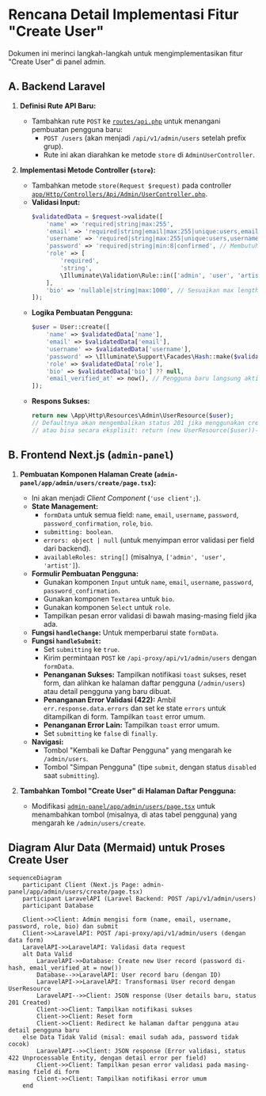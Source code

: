 # Rencana Detail Implementasi Fitur "Create User"

Dokumen ini merinci langkah-langkah untuk mengimplementasikan fitur "Create User" di panel admin.

## A. Backend Laravel

1.  **Definisi Rute API Baru:**
    *   Tambahkan rute `POST` ke [`routes/api.php`](routes/api.php:1) untuk menangani pembuatan pengguna baru:
        *   `POST /users` (akan menjadi `/api/v1/admin/users` setelah prefix grup).
        *   Rute ini akan diarahkan ke metode `store` di `AdminUserController`.

2.  **Implementasi Metode Controller (`store`):**
    *   Tambahkan metode `store(Request $request)` pada controller [`app/Http/Controllers/Api/Admin/UserController.php`](app/Http/Controllers/Api/Admin/UserController.php:1).
    *   **Validasi Input:**
        ```php
        $validatedData = $request->validate([
            'name' => 'required|string|max:255',
            'email' => 'required|string|email|max:255|unique:users,email',
            'username' => 'required|string|max:255|unique:users,username',
            'password' => 'required|string|min:8|confirmed', // Membutuhkan 'password_confirmation'
            'role' => [
                'required',
                'string',
                \Illuminate\Validation\Rule::in(['admin', 'user', 'artist']),
            ],
            'bio' => 'nullable|string|max:1000', // Sesuaikan max length jika perlu
        ]);
        ```
    *   **Logika Pembuatan Pengguna:**
        ```php
        $user = User::create([
            'name' => $validatedData['name'],
            'email' => $validatedData['email'],
            'username' => $validatedData['username'],
            'password' => \Illuminate\Support\Facades\Hash::make($validatedData['password']),
            'role' => $validatedData['role'],
            'bio' => $validatedData['bio'] ?? null,
            'email_verified_at' => now(), // Pengguna baru langsung aktif/terverifikasi
        ]);
        ```
    *   **Respons Sukses:**
        ```php
        return new \App\Http\Resources\Admin\UserResource($user); 
        // Defaultnya akan mengembalikan status 201 jika menggunakan create() pada resource controller, 
        // atau bisa secara eksplisit: return (new UserResource($user))->response()->setStatusCode(201);
        ```

## B. Frontend Next.js (`admin-panel`)

1.  **Pembuatan Komponen Halaman Create (`admin-panel/app/admin/users/create/page.tsx`):**
    *   Ini akan menjadi *Client Component* (`'use client';`).
    *   **State Management:**
        *   `formData` untuk semua field: `name`, `email`, `username`, `password`, `password_confirmation`, `role`, `bio`.
        *   `submitting: boolean`.
        *   `errors: object | null` (untuk menyimpan error validasi per field dari backend).
        *   `availableRoles: string[]` (misalnya, `['admin', 'user', 'artist']`).
    *   **Formulir Pembuatan Pengguna:**
        *   Gunakan komponen `Input` untuk `name`, `email`, `username`, `password`, `password_confirmation`.
        *   Gunakan komponen `Textarea` untuk `bio`.
        *   Gunakan komponen `Select` untuk `role`.
        *   Tampilkan pesan error validasi di bawah masing-masing field jika ada.
    *   **Fungsi `handleChange`:** Untuk memperbarui state `formData`.
    *   **Fungsi `handleSubmit`:**
        *   Set `submitting` ke `true`.
        *   Kirim permintaan `POST` ke `/api-proxy/api/v1/admin/users` dengan `formData`.
        *   **Penanganan Sukses:** Tampilkan notifikasi `toast` sukses, reset form, dan alihkan ke halaman daftar pengguna (`/admin/users`) atau detail pengguna yang baru dibuat.
        *   **Penanganan Error Validasi (422):** Ambil `err.response.data.errors` dan set ke state `errors` untuk ditampilkan di form. Tampilkan `toast` error umum.
        *   **Penanganan Error Lain:** Tampilkan `toast` error umum.
        *   Set `submitting` ke `false` di `finally`.
    *   **Navigasi:**
        *   Tombol "Kembali ke Daftar Pengguna" yang mengarah ke `/admin/users`.
        *   Tombol "Simpan Pengguna" (tipe `submit`, dengan status `disabled` saat `submitting`).

2.  **Tambahkan Tombol "Create User" di Halaman Daftar Pengguna:**
    *   Modifikasi [`admin-panel/app/admin/users/page.tsx`](admin-panel/app/admin/users/page.tsx:1) untuk menambahkan tombol (misalnya, di atas tabel pengguna) yang mengarah ke `/admin/users/create`.

## Diagram Alur Data (Mermaid) untuk Proses Create User

```mermaid
sequenceDiagram
    participant Client (Next.js Page: admin-panel/app/admin/users/create/page.tsx)
    participant LaravelAPI (Laravel Backend: POST /api/v1/admin/users)
    participant Database

    Client->>Client: Admin mengisi form (name, email, username, password, role, bio) dan submit
    Client->>LaravelAPI: POST /api-proxy/api/v1/admin/users (dengan data form)
    LaravelAPI->>LaravelAPI: Validasi data request
    alt Data Valid
        LaravelAPI->>Database: Create new User record (password di-hash, email_verified_at = now())
        Database-->>LaravelAPI: User record baru (dengan ID)
        LaravelAPI->>LaravelAPI: Transformasi User record dengan UserResource
        LaravelAPI-->>Client: JSON response (User details baru, status 201 Created)
        Client->>Client: Tampilkan notifikasi sukses
        Client->>Client: Reset form
        Client->>Client: Redirect ke halaman daftar pengguna atau detail pengguna baru
    else Data Tidak Valid (misal: email sudah ada, password tidak cocok)
        LaravelAPI-->>Client: JSON response (Error validasi, status 422 Unprocessable Entity, dengan detail error per field)
        Client->>Client: Tampilkan pesan error validasi pada masing-masing field di form
        Client->>Client: Tampilkan notifikasi error umum
    end